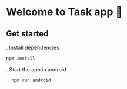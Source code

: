 # Welcome to Task app 👋

## Get started

. Install dependencies

   ```bash
   npm install
   ```

. Start the app in android

   ```bash
     npm run android
   ```
